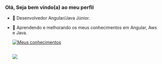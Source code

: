 ### Olá, Seja bem vindo(a) ao meu perfil

- 🔭 Desenvolvedor Angular/Java Júnior.
- 🌱 Aprendendo e melhorando os meus conhecimentos em Angular, Aws e Java.

  [![Meus conhecimentos](https://skillicons.dev/icons?i=angular,aws,css,docker,eclipse,html,idea,java,js,jenkins,mongodb,mysql,spring,ts,vscode&perline=5)](https://skillicons.dev)
    
  ##
  <div>
    <a href="https://www.linkedin.com/in/bruno-oliveira-ab03461a4/" target="_blanck"> <img src="https://img.shields.io/badge/LinkedIn-0077B5?style=for-the-badge&logo=linkedin&logoColor=white" target="_blank"></a>
  </div>
